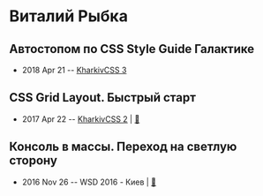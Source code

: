 # Виталий Рыбка

## Автостопом по CSS Style Guide Галактике
- 2018 Apr 21 -- [KharkivCSS 3](https://www.youtube.com/watch?v=dNcb3QtkmnU&list=PLJ5NW5T60UpiopPHjYdepLi_cvw8HPUDi&index=13)    
## CSS Grid Layout. Быстрый старт
- 2017 Apr 22 -- [KharkivCSS 2](https://www.youtube.com/watch?v=VEFwmIwbAzA)  | [:notebook:](http://var-bin.com/KharkivCSS2017/shower/)  
## Консоль в массы. Переход на светлую сторону
- 2016 Nov 26 -- WSD 2016 - Киев  | [:notebook:](https://wsd.events/2016/11/26/pres/console/)  
